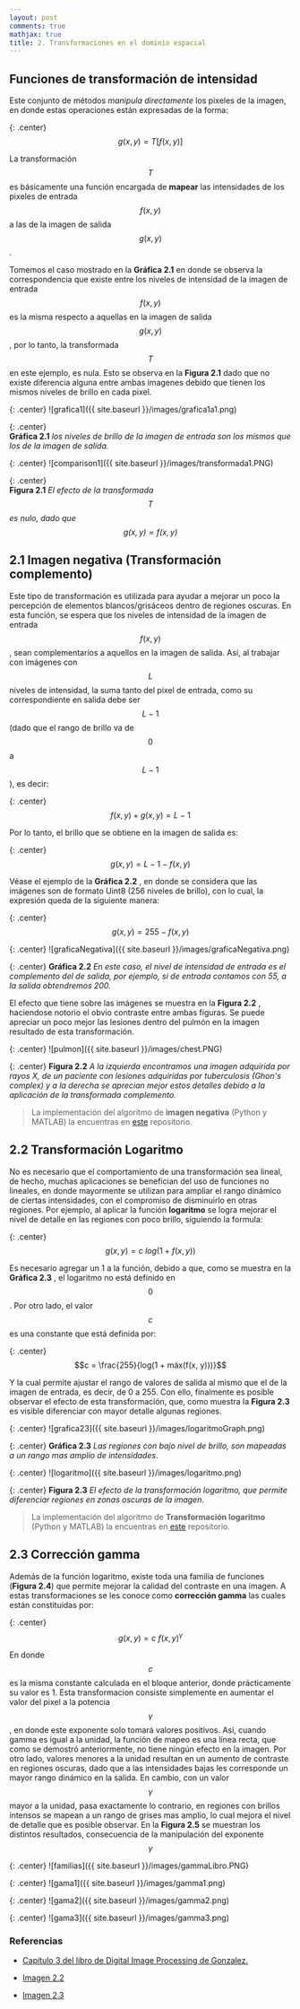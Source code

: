 ```yaml
---
layout: post
comments: true
mathjax: true
title: 2. Transformaciones en el dominio espacial
---
```

## Funciones de transformación de intensidad

Este conjunto de métodos _manipula directamente_ los pixeles de la imagen, en donde estas operaciones están expresadas de la forma:

{: .center}
$$ g(x, y) = T[f(x, y)] $$

La transformación $$T$$ es básicamente una función encargada de __mapear__ las intensidades de los pixeles de entrada $$f(x, y)$$ a las de la imagen de salida $$g(x, y)$$.

Tomemos el caso mostrado en la __Gráfica 2.1__ en donde se observa la correspondencia que existe entre los niveles de intensidad de la imagen de entrada $$f(x, y)$$ es la misma respecto a aquellas en la imagen de salida $$g(x, y)$$, por lo tanto, la transformada $$T$$ en este ejemplo, es nula. Esto se observa en la __Figura 2.1__ dado que no existe diferencia alguna entre ambas imagenes debido que tienen los mismos niveles de brillo en cada pixel.

{: .center}
![grafica1]({{ site.baseurl }}/images/grafica1a1.png)

{: .center}  
__Gráfica 2.1__ _los niveles de brillo de la imagen de entrada son los mismos que los de la imagen de salida._

{: .center} 
![comparison1]({{ site.baseurl }}/images/transformada1.PNG)

{: .center}  
__Figura 2.1__ _El efecto de la transformada $$T$$ es nulo, dado que $$g(x, y) = f(x, y)$$_


## 2.1 Imagen negativa (Transformación complemento)

Este tipo de transformación es utilizada para ayudar a mejorar un poco la percepción de elementos blancos/grisáceos dentro de regiones oscuras. En esta función, se espera que los niveles de intensidad de la imagen de entrada $$f(x, y)$$, sean complementarios a aquellos en la imagen de salida. Así, al trabajar con imágenes con $$L$$ niveles de intensidad, la suma tanto del pixel de entrada, como su correspondiente en salida debe ser $$L-1$$ (dado que el rango de brillo va de $$0$$ a $$L-1$$), es decir:

{: .center}
$$f(x, y) + g(x, y) = L-1$$

Por lo tanto, el brillo que se obtiene en la imagen de salida es:

{: .center}
$$g(x, y) = L-1 - f(x, y)$$

Véase el ejemplo de la __Gráfica 2.2__ , en donde se considera que las imágenes son de formato Uint8 (256 niveles de brillo), con lo cual, la expresión queda de la siguiente manera:

{: .center}
$$g(x, y) = 255 - f(x, y)$$

{: .center} 
![graficaNegativa]({{ site.baseurl }}/images/graficaNegativa.png)

{: .center} 
__Gráfica 2.2__ _En este caso, el nivel de intensidad de entrada es el complemento del de salida, por ejemplo, si de entrada contamos con 55, a la salida obtendremos 200._

El efecto que tiene sobre las imágenes se muestra en la __Figura 2.2__ , haciendose notorio el obvio contraste entre ambas figuras. Se puede apreciar un poco mejor las lesiones dentro del pulmón en la imagen resultado de esta transformación.

{: .center} 
![pulmon]({{ site.baseurl }}/images/chest.PNG)

{: .center} 
__Figura 2.2__ _A la izquierda encontramos una imagen adquirida por rayos X, de un paciente con lesiones adquiridas por tuberculosis (Ghon's complex) y a la derecha se aprecian mejor estos detalles debido a la aplicación de la transformada complemento._

> La implementación del algoritmo de __imagen negativa__ (Python y MATLAB) la encuentras en [este](https://github.com/BryanMed/Procesamiento-de-imagen/tree/master/2.1%20imagen%20negativa) repositorio.

## 2.2 Transformación Logaritmo

No es necesario que el comportamiento de una transformación sea lineal, de hecho, muchas aplicaciones se benefician del uso de funciones no lineales, en donde mayormente se utilizan para ampliar el rango dinámico de ciertas intensidades, con el compromiso de disminuirlo en otras regiones. Por ejemplo, al aplicar la función __logaritmo__ se logra mejorar el nivel de detalle en las regiones con poco brillo, siguiendo la formula:

{: .center}
$$ g(x, y) =  c\:log(1 + f(x, y))$$

Es necesario agregar un 1 a la función, debido a que, como se muestra en la __Gráfica 2.3__ , el logaritmo no está definido en $$0$$. Por otro lado, el valor $$c$$ es una constante que está definida por:

{: .center}
$$c = \frac{255}{log(1 + máx(f(x, y)))}$$

Y la cual permite ajustar el rango de valores de salida al mismo que el de la imagen de entrada, es decir, de 0 a 255. Con ello, finalmente es posible observar el efecto de esta transformación, que, como muestra la __Figura 2.3__ es visible diferenciar con mayor detalle algunas regiones.

{: .center}
![grafica23]({{ site.baseurl }}/images/logaritmoGraph.png)

{: .center} 
__Gráfica 2.3__ _Las regiones con bajo nivel de brillo, son mapeadas a un rango mas amplio de intensidades_.

{: .center}
![logaritmo]({{ site.baseurl }}/images/logaritmo.png)

{: .center}
__Figura 2.3__ _El efecto de la transformación logaritmo, que permite diferenciar regiones en zonas oscuras de la imagen_.

> La implementación del algoritmo de __Transformación logaritmo__ (Python y MATLAB) la encuentras en [este](https://github.com/BryanMed/Procesamiento-de-imagen/tree/master/2.2%20logaritmo) repositorio.


## 2.3 Corrección gamma

Además de la función logaritmo, existe toda una familia de funciones (__Figura 2.4__) que permite mejorar la calidad del contraste en una imagen. A estas transformaciones se les conoce como __corrección gamma__ las cuales están constituidas por:

{: .center}
$$ g(x, y) = c\: f(x, y)^{\gamma}$$

En donde $$c$$ es la misma constante calculada en el bloque anterior, donde prácticamente su valor es 1. Esta transformacion consiste simplemente en aumentar el valor del pixel a la potencia $$\gamma$$, en donde este exponente solo tomará valores positivos. Así, cuando gamma es igual a la unidad, la función de mapeo es una línea recta, que como se demostró anteriormente, no tiene ningún efecto en la imagen. Por otro lado, valores menores a la unidad resultan en un aumento de contraste en regiones oscuras, dado que a las intensidades bajas les corresponde un mayor rango dinámico en la salida. En cambio, con un valor $$\gamma$$ mayor a la unidad, pasa exactamente lo contrario, en regiones con brillos intensos se mapean a un rango de grises mas amplio, lo cual mejora el nivel de detalle que es posible observar. En la __Figura 2.5__ se muestran los distintos resultados, consecuencia de la manipulación del exponente $$\gamma$$

{: .center}
![familias]({{ site.baseurl }}/images/gammaLibro.PNG)

{: .center}
![gama1]({{ site.baseurl }}/images/gamma1.png)

{: .center}
![gama2]({{ site.baseurl }}/images/gamma2.png)

{: .center}
![gama3]({{ site.baseurl }}/images/gamma3.png)

### Referencias
+ [Capítulo 3 del libro de Digital Image Processing de Gonzalez.](https://www.amazon.com/Digital-Image-Processing-Rafael-Gonzalez/dp/0133356728)

+ [Imagen 2.2](https://commons.wikimedia.org/wiki/File:Chest_x-ray_of_Ghon%27s_complex_of_active_tuberculosis.jpg#/media/File:Chest_x-ray_of_Ghon%27s_complex_of_active_tuberculosis.jpg)

+ [Imagen 2.3](https://multimedia.larepublica.pe/660x392/larepublica/imagen/2019/04/10/noticia-1554945348-netflix.png)





